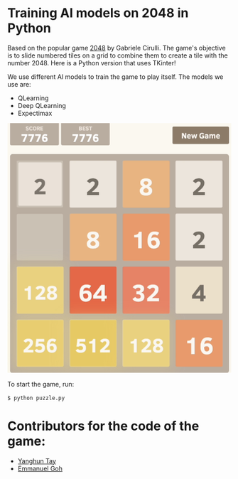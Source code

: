 Training AI models on 2048 in  Python
===========



Based on the popular game [2048](https://github.com/gabrielecirulli/2048) by Gabriele Cirulli. The game's objective is to slide numbered tiles on a grid to combine them to create a tile with the number 2048. Here is a Python version that uses TKinter! 

We use different AI models to train the game to play itself. The models we use are:
* QLearning
* Deep QLearning
* Expectimax


![screenshot](img/screenshot.png)

To start the game, run:
    
    $ python puzzle.py


Contributors for the code of the game:
==

- [Yanghun Tay](http://github.com/yangshun)
- [Emmanuel Goh](http://github.com/emman27)
